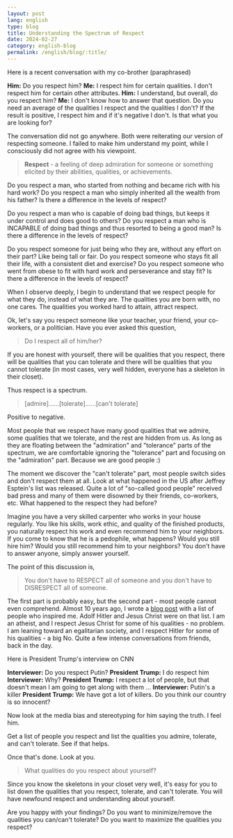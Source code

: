 ```yaml
---
layout: post
lang: english
type: blog
title: Understanding the Spectrum of Respect
date: 2024-02-27
category: english-blog
permalink: /english/blog/:title/
---
```


Here is a recent conversation with my co-brother (paraphrased)

**Him:** Do you respect him?
**Me:** I respect him for certain qualities. I don't respect him for certain other attributes.
**Him:** I understand, but overall, do you respect him?
**Me:** I don't know how to answer that question. Do you need an average of the qualities I respect and the qualities I don't? If the result is positive, I respect him and if it's negative I don't. Is that what you are looking for?

The conversation did not go anywhere. Both were reiterating our version of respecting someone. I failed to make him understand my point, while I consciously did not agree with his viewpoint.

> **Respect** - a feeling of deep admiration for someone or something elicited by their abilities, qualities, or achievements.

Do you respect a man, who started from nothing and became rich with his hard work? Do you respect a man who simply inherited all the wealth from his father? Is there a difference in the levels of respect?

Do you respect a man who is capable of doing bad things, but keeps it under control and does good to others? Do you respect a man who is INCAPABLE of doing bad things and thus resorted to being a good man? Is there a difference in the levels of respect?

Do you respect someone for just being who they are, without any effort on their part? Like being tall or fair. Do you respect someone who stays fit all their life, with a consistent diet and exercise? Do you respect someone who went from obese to fit with hard work and perseverance and stay fit? Is there a difference in the levels of respect?

When I observe deeply, I begin to understand that we respect people for what they do, instead of what they are. The qualities you are born with, no one cares. The qualities you worked hard to attain, attract respect.

Ok, let's say you respect someone like your teacher, your friend, your co-workers, or a politician. Have you ever asked this question,

> Do I respect all of him/her?

If you are honest with yourself, there will be qualities that you respect, there will be qualities that you can tolerate and there will be qualities that you cannot tolerate (in most cases, very well hidden, everyone has a skeleton in their closet).

Thus respect is a spectrum.

> [admire]......[tolerate]......[can't tolerate]

Positive to negative.

Most people that we respect have many good qualities that we admire, some qualities that we tolerate, and the rest are hidden from us. As long as they are floating between the "admiration" and "tolerance" parts of the spectrum, we are comfortable ignoring the "tolerance" part and focusing on the "admiration" part. Because we are good people :)

The moment we discover the "can't tolerate" part, most people switch sides and don't respect them at all. Look at what happened in the US after Jeffrey Esptein's list was released. Quite a lot of "so-called good people" received bad press and many of them were disowned by their friends, co-workers, etc. What happened to the respect they had before?

Imagine you have a very skilled carpenter who works in your house regularly. You like his skills, work ethic, and quality of the finished products, you naturally respect his work and even recommend him to your neighbors. If you come to know that he is a pedophile, what happens? Would you still hire him? Would you still recommend him to your neighbors? You don't have to answer anyone, simply answer yourself.

The point of this discussion is,

> You don't have to RESPECT all of someone and you don't have to DISRESPECT all of someone.

The first part is probably easy, but the second part - most people cannot even comprehend. Almost 10 years ago, I wrote a [blog post]({{site.english.blog.url}}/what-inspires-you/) with a list of people who inspired me. Adolf Hitler and Jesus Christ were on that list. I am an atheist, and I respect Jesus Christ for some of his qualities - no problem. I am leaning toward an egalitarian society, and I respect Hitler for some of his qualities - a big No. Quite a few intense conversations from friends, back in the day.

Here is President Trump's interview on CNN

**Interviewer:** Do you respect Putin?
**President Trump:** I do respect him
**Interviewer:** Why?
**President Trump:** I respect a lot of people, but that doesn't mean I am going to get along with them ...
**Interviewer:** Putin's a killer
**President Trump:** We have got a lot of killers. Do you think our country is so innocent?

Now look at the media bias and stereotyping for him saying the truth. I feel him.

Get a list of people you respect and list the qualities you admire, tolerate, and can't tolerate. See if that helps.

Once that's done. Look at you.

> What qualities do you respect about yourself?

Since you know the skeletons in your closet very well, it's easy for you to list down the qualities that you respect, tolerate, and can't tolerate. You will have newfound respect and understanding about yourself.

Are you happy with your findings? Do you want to minimize/remove the qualities you can/can't tolerate? Do you want to maximize the qualities you respect?
